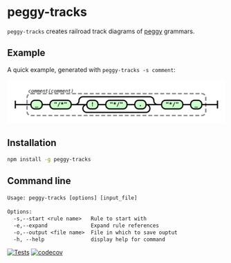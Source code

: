 # peggy-tracks

`peggy-tracks` creates railroad track diagrams of [peggy](https://peggyjs.org/) grammars.

## Example

A quick example, generated with `peggy-tracks -s comment`:

![test](./test/output/comment.svg)

## Installation

```bash
npm install -g peggy-tracks
```

## Command line

```
Usage: peggy-tracks [options] [input_file]

Options:
  -s,--start <rule name>   Rule to start with
  -e,--expand              Expand rule references
  -o,--output <file name>  File in which to save ouptut
  -h, --help               display help for command
```

[![Tests](https://github.com/peggyjs/peggy-tracks/actions/workflows/node.js.yml/badge.svg)](https://github.com/peggyjs/peggy-tracks/actions/workflows/node.js.yml)
[![codecov](https://codecov.io/gh/peggyjs/peggy-tracks/branch/main/graph/badge.svg?token=KX7ED6FH85)](https://codecov.io/gh/peggyjs/peggy-tracks)

